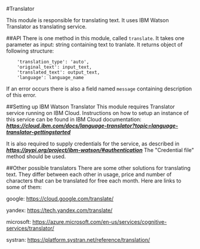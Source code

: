 #Translator

This module is responsible for translating text.
It uses IBM Watson Translator as translating service.

##API
There is one method in this module, called `translate`.
It takes one parameter as input: string containing text to tranlate.
It returns object of following structure:
```
    'translation_type': 'auto',
    'original_text': input_text,
    'translated_text': output_text,
    'language': language_name
```
If an error occurs there is also a field named `message` containing description of this error.

##Setting up IBM Watson Translator
This module requires Translator service running on IBM Cloud.
Instructions on how to setup an instance of this service can be found in IBM Cloud documentation:
***https://cloud.ibm.com/docs/language-translator?topic=language-translator-gettingstarted***

It is also required to supply credentials for the service, as described in ***https://pypi.org/project/ibm-watson/#authentication***
The "Credential file" method should be used.

##Other possible translators
There are some other solutions for translating text. They differ between each other in usage, price and number of 
characters that can be translated for free each month. Here are links to some of them:

google: https://cloud.google.com/translate/

yandex: https://tech.yandex.com/translate/ 

microsoft: https://azure.microsoft.com/en-us/services/cognitive-services/translator/

systran: https://platform.systran.net/reference/translation/